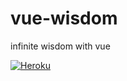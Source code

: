 # vue-wisdom
infinite wisdom with vue

[![Heroku](https://heroku-badge.herokuapp.com/?app=vue-wisdom)](https://vue-wisdom.herokuapp.com/)
